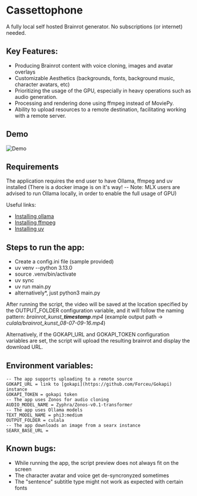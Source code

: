 # Cassettophone
A fully local self hosted Brainrot generator. No subscriptions (or internet) needed.
## Key Features:
- Producing Brainrot content with voice cloning, images and avatar overlays 
- Customizable Aesthetics (backgrounds, fonts, background music, character avatars, etc)  
- Prioritizing the usage of the GPU, especially in heavy operations such as audio generation.
- Processing and rendering done using ffmpeg instead of MoviePy.
- Ability to upload resources to a remote destination, facilitating working with a remote server.
## Demo
![Demo](https://github.com/bergbauer888/Cassettophone/blob/master/demo.gif?raw=true)
## Requirements
The application requires the end user to have Ollama, ffmpeg and uv installed (There is a docker image is on it's way! -- Note: MLX users are advised to run Ollama locally, in order to enable the full usage of GPU)

Useful links:
- [Installing ollama](https://github.com/ollama/ollama)
- [Installing ffmpeg](https://github.com/oop7/ffmpeg-install-guide)
- [Installing uv](https://docs.astral.sh/uv/getting-started/installation/)
## Steps to run the app:
- Create a config.ini file (sample provided)
- uv venv --python 3.13.0
- source .venv/bin/activate
- uv sync
- uv run main.py
- alternatively*, just python3 main.py

After running the script, the video will be saved at the location specified by the OUTPUT_FOLDER configuration variable, and it will follow the naming pattern: *brainrot_kunst_**timestamp**.mp4* (example output path -> *culala/brainrot_kunst_08-07-09-16.mp4*)

Alternatively, if the GOKAPI_URL and GOKAPI_TOKEN configuration variables are set, the script will upload the resulting brainrot and display the download URL.
## Environment variables:
```
-- The app supports uploading to a remote source
GOKAPI_URL = link to [gokapi](https://github.com/Forceu/Gokapi) instance
GOKAPI_TOKEN = gokapi token
-- The app uses Zonos for audio cloning
AUDIO_MODEL_NAME = Zyphra/Zonos-v0.1-transformer
-- The app uses Ollama models
TEXT_MODEL_NAME = phi3:medium
OUTPUT_FOLDER = culala
-- The app downloads an image from a searx instance
SEARX_BASE_URL =
```
## Known bugs:
- While running the app, the script preview does not always fit on the screen
- The character avatar and voice get de-syncronyzed sometimes
- The "sentence" subtitle type might not work as expected with certain fonts
